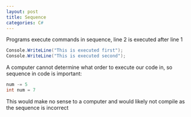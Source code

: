 ```yaml
---
layout: post
title: Sequence
categories: C#
---
```

Programs execute commands in sequence, line 2 is executed after line 1
```csharp
Console.WriteLine("This is executed first");
Console.WriteLine("This is executed second");
```

A computer cannot determine what order to execute our code in, so sequence in code is important:
```csharp
num -= 5
int num = 7
```
This would make no sense to a computer and would likely not compile as the sequence is incorrect
